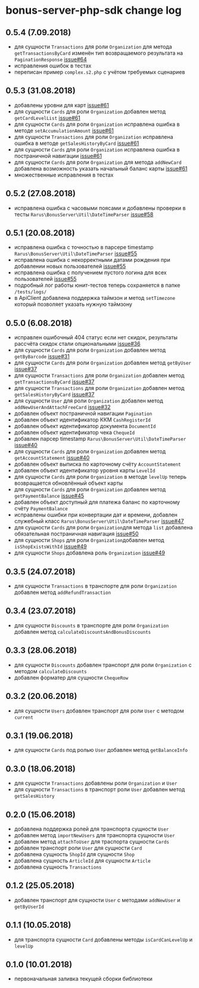 # bonus-server-php-sdk change log

## 0.5.4 (7.09.2018)
- для сущности `Transactions` для роли `Organization` для метода `getTransactionsByCard` изменён тип возвращаемого результата на `PaginationResponse`  [issue#64](https://github.com/rarus/bonus-server-php-sdk/issues/64)
- исправления ошибок в тестах
- переписан пример `complex.s2.php` с учётом требуемых сценариев

## 0.5.3 (31.08.2018)
- добавлены уровни для карт [issue#61](https://github.com/rarus/bonus-server-php-sdk/issues/61)
- для сущности `Cards` для роли `Organization` добавлен метод `getCardLevelList` [issue#61](https://github.com/rarus/bonus-server-php-sdk/issues/61) 
- для сущности `Cards` для роли `Organization` исправлена ошибка в методе `setAccumulationAmount` [issue#61](https://github.com/rarus/bonus-server-php-sdk/issues/61) 
- для сущности `Transactions` для роли `Organization` исправлена ошибка в методе `getSalesHistoryByCard` [issue#61](https://github.com/rarus/bonus-server-php-sdk/issues/61) 
- для сущности `Cards` для роли `Organization` исправлена ошибка в постраничной навигации [issue#61](https://github.com/rarus/bonus-server-php-sdk/issues/61)
- для сущности `Cards` для роли `Organization` для метода `addNewCard` добавлена возможность указать начальный баланс карты [issue#61](https://github.com/rarus/bonus-server-php-sdk/issues/61) 
- множественные исправления в тестах

## 0.5.2 (27.08.2018)
- исправлена ошибка c часовыми поясами и добавлены проверки в тесты `Rarus\BonusServer\Util\DateTimeParser` [issue#58](https://github.com/rarus/bonus-server-php-sdk/issues/58)

## 0.5.1 (20.08.2018)
- исправлена ошибка с точностью в парсере timestamp `Rarus\BonusServer\Util\DateTimeParser` [issue#55](https://github.com/rarus/bonus-server-php-sdk/issues/55)
- исправлена ошибка с некорректными датами рождения при добавлении новых пользователей [issue#55](https://github.com/rarus/bonus-server-php-sdk/issues/55)
- исправлена ошибка с получением пустого логина для всех пользователей [issue#55](https://github.com/rarus/bonus-server-php-sdk/issues/55)
- подробный лог работы юнит-тестов теперь сохраняется в папке `/tests/logs/`
- в ApiClient добавлена поддержка таймзон и метод `setTimezone` который позволяет указать нужную таймзону

## 0.5.0 (6.08.2018)
- исправлен ошибочный 404 статус если нет скидок, результаты рассчёта скидок стали опциональными [issue#36](https://github.com/rarus/bonus-server-php-sdk/issues/36)
- для сущности `Cards` для роли `Organization` добавлен метод `getByBarcode` [issue#31](https://github.com/rarus/bonus-server-php-sdk/issues/31) 
- для сущности `Cards` для роли `Organization` добавлен метод `getByUser` [issue#37](https://github.com/rarus/bonus-server-php-sdk/issues/37)
- для сущности `Transactions` для роли `Organization` добавлен метод `getTransactionsByCard` [issue#37](https://github.com/rarus/bonus-server-php-sdk/issues/37)
- для сущности `Transactions` для роли `Organization` добавлен метод `getSalesHistoryByCard` [issue#37](https://github.com/rarus/bonus-server-php-sdk/issues/37)
- для сущности `User` для роли `Organization` добавлен метод `addNewUserAndAttachFreeCard` [issue#32](https://github.com/rarus/bonus-server-php-sdk/issues/32)
- добавлен объект постраничной навигации `Pagination`
- добавлен объект идентификатор ККМ `CashRegisterId`
- добавлен объект идентификатор документа `DocumentId`
- добавлен объект идентификатор чека `ChequeId`
- добавлен парсер timestamp `Rarus\BonusServer\Util\DateTimeParser` [issue#40](https://github.com/rarus/bonus-server-php-sdk/issues/40)
- для сущности `Cards` для роли `Organization` добавлен метод `getAccountStatement` [issue#40](https://github.com/rarus/bonus-server-php-sdk/issues/40)
- добавлен объект выписка по карточному счёту `AccountStatement`
- добавлен объект идентификатор уровня карты `LevelId`
- для сущности `Cards` для роли `Organization` в методе `levelUp` теперь возвращается обновлённый объект карты
- для сущности `Cards` для роли `Organization` добавлен метод `getPaymentBalance` [issue#45](https://github.com/rarus/bonus-server-php-sdk/issues/45)
- добавлен объект доступный для платежа баланс по карточному счёту `PaymentBalance`
- исправлены ошибки при конвертации дат и времени, добавлен служебный класс `Rarus\BonusServer\Util\DateTimeParser` [issue#47](https://github.com/rarus/bonus-server-php-sdk/issues/47) 
- для сущности `Cards` для роли `Organization`для метода `list` добавлена обязательная постраничная навигация [issue#50](https://github.com/rarus/bonus-server-php-sdk/issues/50)
- для сущности `Shops` для роли `Organization`добавлен метод `isShopExistsWithId` [issue#49](https://github.com/rarus/bonus-server-php-sdk/issues/49)
- для сущности `Shops` добавлена роль `Organization` [issue#49](https://github.com/rarus/bonus-server-php-sdk/issues/49)


## 0.3.5 (24.07.2018)
- для сущности `Transactions` в транспорте для роли `Organization` добавлен метод `addRefundTransaction`

## 0.3.4 (23.07.2018)
- для сущности `Discounts` в транспорте для роли `Organization` добавлен метод `calculateDiscountsAndBonusDiscounts`

## 0.3.3 (28.06.2018)
- для сущности `Discounts` добавлен транспорт для роли `Organization` с методом `calculateDiscounts`
- добавлен форматер для сущности `ChequeRow`

## 0.3.2 (20.06.2018)
- для сущности `Users` добавлен транспорт для роли `User` с методом `current`

## 0.3.1 (19.06.2018)
- для сущности `Cards` под ролью `User` добавлен метод `getBalanceInfo`

## 0.3.0 (18.06.2018)
- для сущности `Transactions` добавлены роли `Organization` и `User`
- для сущности `Transactions` в транспорт роли `User` добавлен метод `getSalesHistory`

## 0.2.0 (15.06.2018)
- добавлена поддержка ролей для транспорта сущности `User`
- добавлен метод `importNewUsers` для транспорта сущности `User`
- добавлен метод `attachToUser` для траспорта сущности `Cards`
- добавлен транспорт роли `User` для сущности `Card`
- добавлена сущность `ShopId` для сущности `Shop`
- добавлена сущность `ArticleId` для сущности `Article`
- добавлена сущность `Transactions`

## 0.1.2 (25.05.2018)
- добавлен транспорт для сущности `User` c методами `addNewUser` и `getByUserId`

## 0.1.1 (10.05.2018)
- для транспорта сущности `Card` добавлены методы `isCardCanLevelUp` и `levelUp` 

## 0.1.0 (10.01.2018)
* первоначальная заливка текущей сборки библиотеки